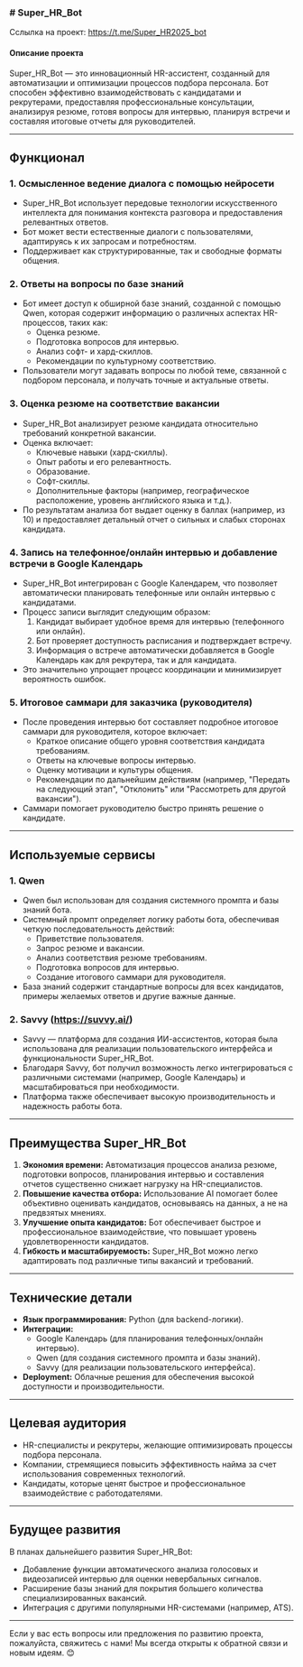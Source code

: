 ### # Super_HR_Bot

Сслылка на проект: https://t.me/Super_HR2025_bot


#### **Описание проекта**
Super_HR_Bot — это инновационный HR-ассистент, созданный для автоматизации и оптимизации процессов подбора персонала. Бот способен эффективно взаимодействовать с кандидатами и рекрутерами, предоставляя профессиональные консультации, анализируя резюме, готовя вопросы для интервью, планируя встречи и составляя итоговые отчеты для руководителей.

---

## **Функционал**

### 1. **Осмысленное ведение диалога с помощью нейросети**
   - Super_HR_Bot использует передовые технологии искусственного интеллекта для понимания контекста разговора и предоставления релевантных ответов.
   - Бот может вести естественные диалоги с пользователями, адаптируясь к их запросам и потребностям.
   - Поддерживает как структурированные, так и свободные форматы общения.

### 2. **Ответы на вопросы по базе знаний**
   - Бот имеет доступ к обширной базе знаний, созданной с помощью Qwen, которая содержит информацию о различных аспектах HR-процессов, таких как:
     - Оценка резюме.
     - Подготовка вопросов для интервью.
     - Анализ софт- и хард-скиллов.
     - Рекомендации по культурному соответствию.
   - Пользователи могут задавать вопросы по любой теме, связанной с подбором персонала, и получать точные и актуальные ответы.

### 3. **Оценка резюме на соответствие вакансии**
   - Super_HR_Bot анализирует резюме кандидата относительно требований конкретной вакансии.
   - Оценка включает:
     - Ключевые навыки (хард-скиллы).
     - Опыт работы и его релевантность.
     - Образование.
     - Софт-скиллы.
     - Дополнительные факторы (например, географическое расположение, уровень английского языка и т.д.).
   - По результатам анализа бот выдает оценку в баллах (например, из 10) и предоставляет детальный отчет о сильных и слабых сторонах кандидата.

### 4. **Запись на телефонное/онлайн интервью и добавление встречи в Google Календарь**
   - Super_HR_Bot интегрирован с Google Календарем, что позволяет автоматически планировать телефонные или онлайн интервью с кандидатами.
   - Процесс записи выглядит следующим образом:
     1. Кандидат выбирает удобное время для интервью (телефонного или онлайн).
     2. Бот проверяет доступность расписания и подтверждает встречу.
     3. Информация о встрече автоматически добавляется в Google Календарь как для рекрутера, так и для кандидата.
   - Это значительно упрощает процесс координации и минимизирует вероятность ошибок.

### 5. **Итоговое саммари для заказчика (руководителя)**
   - После проведения интервью бот составляет подробное итоговое саммари для руководителя, которое включает:
     - Краткое описание общего уровня соответствия кандидата требованиям.
     - Ответы на ключевые вопросы интервью.
     - Оценку мотивации и культуры общения.
     - Рекомендации по дальнейшим действиям (например, "Передать на следующий этап", "Отклонить" или "Рассмотреть для другой вакансии").
   - Саммари помогает руководителю быстро принять решение о кандидате.

---

## **Используемые сервисы**

### 1. **Qwen**
   - Qwen был использован для создания системного промпта и базы знаний бота.
   - Системный промпт определяет логику работы бота, обеспечивая четкую последовательность действий:
     - Приветствие пользователя.
     - Запрос резюме и вакансии.
     - Анализ соответствия резюме требованиям.
     - Подготовка вопросов для интервью.
     - Создание итогового саммари для руководителя.
   - База знаний содержит стандартные вопросы для всех кандидатов, примеры желаемых ответов и другие важные данные.

### 2. **Savvy (https://suvvy.ai/)**
   - Savvy — платформа для создания ИИ-ассистентов, которая была использована для реализации пользовательского интерфейса и функциональности Super_HR_Bot.
   - Благодаря Savvy, бот получил возможность легко интегрироваться с различными системами (например, Google Календарь) и масштабироваться при необходимости.
   - Платформа также обеспечивает высокую производительность и надежность работы бота.

---

## **Преимущества Super_HR_Bot**

1. **Экономия времени:** Автоматизация процессов анализа резюме, подготовки вопросов, планирования интервью и составления отчетов существенно снижает нагрузку на HR-специалистов.
2. **Повышение качества отбора:** Использование AI помогает более объективно оценивать кандидатов, основываясь на данных, а не на предвзятых мнениях.
3. **Улучшение опыта кандидатов:** Бот обеспечивает быстрое и профессиональное взаимодействие, что повышает уровень удовлетворенности кандидатов.
4. **Гибкость и масштабируемость:** Super_HR_Bot можно легко адаптировать под различные типы вакансий и требований.

---

## **Технические детали**

- **Язык программирования:** Python (для backend-логики).
- **Интеграции:**
  - Google Календарь (для планирования телефонных/онлайн интервью).
  - Qwen (для создания системного промпта и базы знаний).
  - Savvy (для реализации пользовательского интерфейса).
- **Deployment:** Облачные решения для обеспечения высокой доступности и производительности.

---

## **Целевая аудитория**

- HR-специалисты и рекрутеры, желающие оптимизировать процессы подбора персонала.
- Компании, стремящиеся повысить эффективность найма за счет использования современных технологий.
- Кандидаты, которые ценят быстрое и профессиональное взаимодействие с работодателями.

---

## **Будущее развития**

В планах дальнейшего развития Super_HR_Bot:
- Добавление функции автоматического анализа голосовых и видеозаписей интервью для оценки невербальных сигналов.
- Расширение базы знаний для покрытия большего количества специализированных вакансий.
- Интеграция с другими популярными HR-системами (например, ATS).

---

Если у вас есть вопросы или предложения по развитию проекта, пожалуйста, свяжитесь с нами! Мы всегда открыты к обратной связи и новым идеям. 😊
